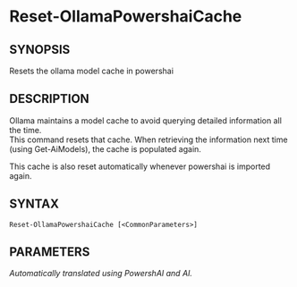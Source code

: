 ﻿---
external help file: powershai-help.xml
schema: 2.0.0
powershai: true
---

# Reset-OllamaPowershaiCache

## SYNOPSIS <!--!= @#Synop !-->
Resets the ollama model cache in powershai

## DESCRIPTION <!--!= @#Desc !-->
Ollama maintains a model cache to avoid querying detailed information all the time.  
This command resets that cache. When retrieving the information next time (using Get-AiModels), the cache is populated again.

This cache is also reset automatically whenever powershai is imported again.

## SYNTAX <!--!= @#Syntax !-->

```
Reset-OllamaPowershaiCache [<CommonParameters>]
```

## PARAMETERS <!--!= @#Params !-->


<!--PowershaiAiDocBlockStart-->
_Automatically translated using PowershAI and AI._
<!--PowershaiAiDocBlockEnd-->
